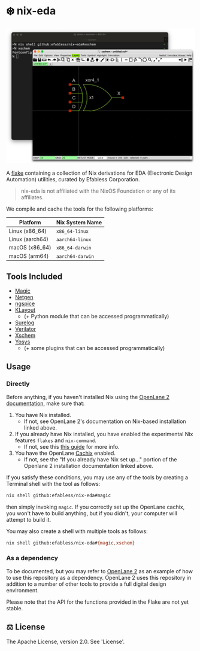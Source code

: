 # ❄️ nix-eda

![A terminal running a command to create a shell with the tool xschem installed, then invoking xschem](./screenshot.webp)

A [flake](https://nixos.wiki/wiki/Flakes) containing a collection of Nix
derivations for EDA (Electronic Design Automation) utilities, curated by
Efabless Corporation.

> nix-eda is not affiliated with the NixOS Foundation or any of its affiliates.

We compile and cache the tools for the following platforms:

| Platform | Nix System Name |
| - | - |
| Linux (x86_64) | `x86_64-linux` |
| Linux (aarch64) | `aarch64-linux` |
| macOS (x86_64) | `x86_64-darwin` |
| macOS (arm64) | `aarch64-darwin` |

## Tools Included
* [Magic](http://opencircuitdesign.com/magic)
* [Netgen](http://opencircuitdesign.com/netgen)
* [ngspice](https://ngspice.sourceforge.io)
* [KLayout](https://klayout.de)
    * (+ Python module that can be accessed programmatically)
* [Surelog](https://github.com/chipsalliance/Surelog)
* [Verilator](https://verilator.org)
* [Xschem](https://xschem.sourceforge.io/stefan/index.html)
* [Yosys](https://github.com/YosysHQ/yosys)
    * (+ some plugins that can be accessed programmatically)

## Usage

### Directly

Before anything, if you haven't installed Nix using the
[OpenLane 2 documentation](https://openlane2.readthedocs.io/en/latest/getting_started/common/nix_installation/index.html),
make sure that:

1. You have Nix installed.
    * If not, see OpenLane 2's documentation on Nix-based installation linked
    above.
1. If you already have Nix installed, you have enabled the experimental Nix
   features `flakes` and `nix-command`.
    * If not, see this [this guide](https://nixos.wiki/wiki/Flakes#Other_Distros.2C_without_Home-Manager) for more info.
1. You have the OpenLane [Cachix](https://cachix.org) enabled.
    * If not, see the "If you already have Nix set up…" portion of the Openlane
    2 installation documentation linked above.

If you satisfy these conditions, you may use any of the tools by creating a Terminal shell with the tool as follows:

```sh
nix shell github:efabless/nix-eda#magic
```

then simply invoking `magic`. If you correctly set up the OpenLane cachix, you
won't have to build anything, but if you didn't, your computer will attempt to
build it.

You may also create a shell with multiple tools as follows:

```sh
nix shell github:efabless/nix-eda#{magic,xschem}
```

### As a dependency

To be documented, but you may refer to
[OpenLane 2](https://github.com/efabless/openlane2)
as an example of how to use this repository as a dependency. OpenLane 2 uses
this repository in addition to a number of other tools to provide a full
digital design environment.

Please note that the API for the functions provided in the Flake are not yet stable.

## ⚖️ License
The Apache License, version 2.0. See 'License'.



